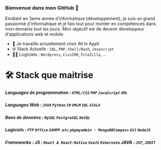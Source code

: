 ### Bienvenue dans mon GitHub 👋

Etudiant en 3eme année d'informatique (développement), je suis un grand passionné d'informatique et je fais tout pour monter en compétences dans mon domaine tout les jours. Mon objectif est de devenir développeur d'applications web et mobile.

- 🔭 Je travaille actuellement chez All In Appli
- 🌐 Stack Actuelle : `SQL`, `PHP`, `Shell/Bash`, `Javascript`
- 👨‍💻 Logiciels : `Wordpress`, `CiviCRM`, `FileZilla`, ...

# :hammer_and_wrench: Stack que maitrise 

##### Languages de programmation : `HTML/CSS` `PHP` `JavaScript` `XML` 

##### Languages Web : `JAVA` `Python` `C#` `UMLM` `SQL` `SCALA` 

##### Base de données : `MySQL` `PostgreSQL` `NoSQL`

##### Logiciels : `FTP` `Office` `XAMPP.etc` `phpmyadmin - MongoDBCompass` `Git` `NodeJS`   

##### Frameworks : JS : `React & React-Native` `VueJS` `Hibernate` JAVA : `JSF`, `JUNIT`

<!--
**IliasAssadki/IliasAssadki** is a ✨ _special_ ✨ repository because its `README.md` (this file) appears on your GitHub profile.

Here are some ideas to get you started:

- 🔭 I’m currently working on ...
- 👯 I’m looking to collaborate on ...
- 🤔 I’m looking for help with ...
- 💬 Ask me about ...
- 📫 How to reach me: ...
- 😄 Pronouns: ...
- ⚡ Fun fact: ...
-->
